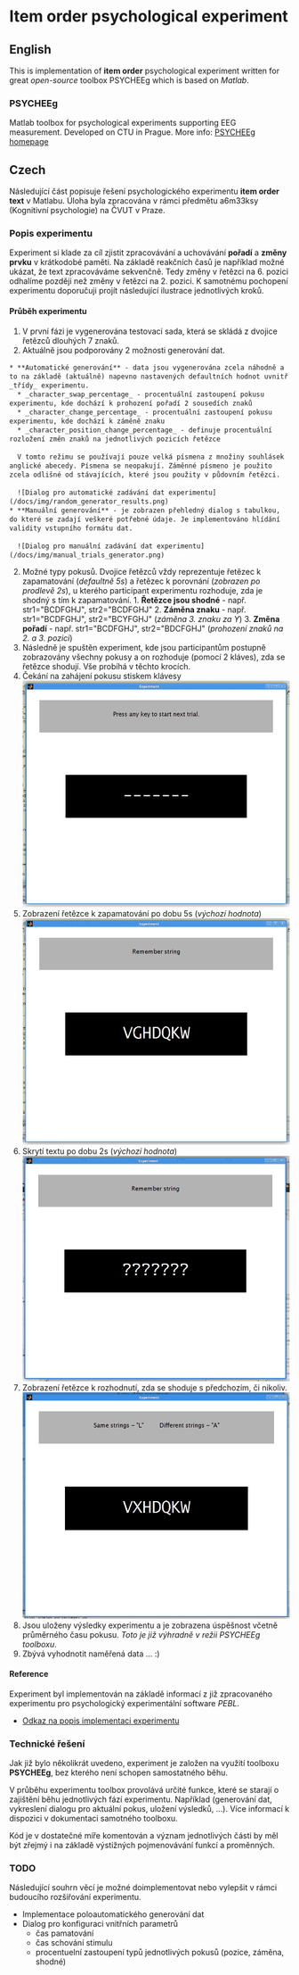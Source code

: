 # Item order psychological experiment

## English
This is implementation of **item order** psychological experiment written for great _open-source_ toolbox PSYCHEEg which is based on _Matlab_.

### PSYCHEEg
Matlab toolbox for psychological experiments supporting EEG measurement. Developed on CTU in Prague. More info: [PSYCHEEg homepage](http://bio.felk.cvut.cz/psychee/)

## Czech

Následující část popisuje řešení psychologického experimentu **item order text** v Matlabu. Úloha byla zpracována v rámci předmětu a6m33ksy (Kognitivní psychologie) na ČVUT v Praze.

### Popis experimentu
Experiment si klade za cíl zjistit zpracovávání a uchovávání **pořadí** a **změny prvku** v krátkodobé paměti. Na základě reakčních časů je například možné ukázat, že text zpracováváme sekvenčně. Tedy změny v řetězci na 6. pozici odhalíme později než změny v řetězci na 2. pozici.
K samotnému pochopení experimentu doporučuji projít následující ilustrace jednotlivých kroků.

#### Průběh experimentu
1. V první fázi je vygenerována testovací sada, která se skládá z dvojice řetězců dlouhých 7 znaků. 
  1. Aktuálně jsou podporovány 2 možnosti generování dat.

    * **Automatické generování** - data jsou vygenerována zcela náhodně a to na základě (aktuálně) napevno nastavených defaultních hodnot uvnitř _třídy_ experimentu.
      * _character_swap_percentage_ - procentuální zastoupení pokusu experimentu, kde dochází k prohození pořadí 2 sousedích znaků
      * _character_change_percentage_ - procentuální zastoupení pokusu experimentu, kde dochází k záměně znaku
      * _character_position_change_percentage_ - definuje procentuální rozložení změn znaků na jednotlivých pozicích řetězce
      
      V tomto režimu se používají pouze velká písmena z množiny souhlásek anglické abecedy. Písmena se neopakují. Záměnné písmeno je použito zcela odlišné od stávajících, které jsou použity v půdovním řetězci.
    
      ![Dialog pro automatické zadávání dat experimentu](/docs/img/random_generator_results.png)
    * **Manuální generování** - je zobrazen přehledný dialog s tabulkou, do které se zadají veškeré potřebné údaje. Je implementováno hlídání validity vstupního formátu dat.
  
      ![Dialog pro manuální zadávání dat experimentu](/docs/img/manual_trials_generator.png)
  
  2. Možné typy pokusů.
    Dvojice řetězců vždy reprezentuje řetězec k zapamatování (_defaultně 5s_) a řetězec k porovnání (_zobrazen po prodlevě 2s_), u kterého participant experimentu rozhoduje, zda je shodný s tím k zapamatování.
    1. **Řetězce jsou shodné** - např. str1="BCDFGHJ", str2="BCDFGHJ"
    2. **Záměna znaku** - např. str1="BCDFGHJ", str2="BCYFGHJ" (_záměna 3. znaku za Y_)
    3. **Změna pořadí** - např. str1="BCDFGHJ", str2="BDCFGHJ" (_prohození znaků na 2. a 3. pozici_)
2. Následně je spuštěn experiment, kde jsou participantům postupně zobrazovány všechny pokusy a on rozhoduje (pomocí 2 kláves), zda se řetězce shodují. Vše probíhá v těchto krocích.
  1. Čekání na zahájení pokusu stiskem klávesy
    ![Dialog - stav před začátkem pokusu](/docs/img/experiment_run_begin_trial.png)
  2. Zobrazení řetězce k zapamatování po dobu 5s (_výchozí hodnota_)
    ![Dialog - stav memorování řetězce](/docs/img/experiment_run_remember_string.png)
  3. Skrytí textu po dobu 2s (_výchozí hodnota_)
    ![Dialog - stav skrytí řetězce](/docs/img/experiment_run_memorize_phase.png)
  4. Zobrazení řetězce k rozhodnutí, zda se shoduje s předchozím, či nikoliv.
    ![Dialog - stav rozhodování shodnosti](/docs/img/experiment_run_compare_string.png)
3. Jsou uloženy výsledky experimentu a je zobrazena úspěšnost včetně průměrného času pokusu. _Toto je již výhradně v režii PSYCHEEg toolboxu_.
4. Zbývá vyhodnotit naměřená data ... :)

  
#### Reference
Experiment byl implementován na základě informací z již zpracovaného experimentu pro psychologický experimentální software _PEBL_.
* [Odkaz na popis implementaci experimentu](http://peblblog.blogspot.cz/2010/06/item-order-test.html)

### Technické řešení
Jak již bylo několikrát uvedeno, experiment je založen na využití toolboxu **PSYCHEEg**, bez kterého není schopen samostatného běhu.

V průběhu experimentu toolbox provolává určité funkce, které se starají o zajištění běhu jednotlivých fází experimentu. Například (generování dat, vykreslení dialogu pro aktuální pokus, uložení výsledků, ...). Více informací k dispozici v dokumentaci samotného toolboxu.

Kód je v dostatečné míře komentován a význam jednotlivých části by měl být zřejmý i na základě výstižných pojmenovávání funkcí a proměnných.

### TODO
Následující souhrn věcí je možné doimplementovat nebo vylepšit v rámci budoucího rozšiřování experimentu.

* Implementace poloautomatického generování dat
* Dialog pro konfiguraci vnitřních parametrů
	* čas pamatování
	* čas schování stimulu
	* procentuelní zastoupení typů jednotlivých pokusů (pozice, záměna, shodné)
